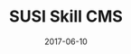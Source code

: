 ---
layout: project
type: project
image: images/cotton-square.png
title: SUSI Skill CMS
# All dates must be YYYY-MM-DD format!
date: 2017-06-10
labels:
  - ReactJS
  - Material UI
  - Artificial Intelligence
  - GSoC17
permalink: https://github.com/fossasia/susi_skill_cms
summary: Worked on SUSI Skill CMS under FOSSASIA during GSoC'17. SUSI.AI is an intelligent Open Source personal assistant.
---